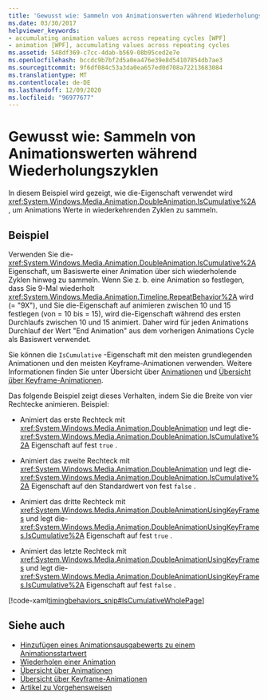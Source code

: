 ```yaml
---
title: 'Gewusst wie: Sammeln von Animationswerten während Wiederholungszyklen'
ms.date: 03/30/2017
helpviewer_keywords:
- accumulating animation values across repeating cycles [WPF]
- animation [WPF], accumulating values across repeating cycles
ms.assetid: 548df369-c7cc-4dab-b569-08b95ced2e7e
ms.openlocfilehash: bccdc9b7bf2d5a0ea476e39e8d54107854db7ae3
ms.sourcegitcommit: 9f6df084c53a3da0ea657ed0d708a72213683084
ms.translationtype: MT
ms.contentlocale: de-DE
ms.lasthandoff: 12/09/2020
ms.locfileid: "96977677"
---
```

# <a name="how-to-accumulate-animation-values-during-repeat-cycles"></a>Gewusst wie: Sammeln von Animationswerten während Wiederholungszyklen
In diesem Beispiel wird gezeigt, wie die-Eigenschaft verwendet wird <xref:System.Windows.Media.Animation.DoubleAnimation.IsCumulative%2A> , um Animations Werte in wiederkehrenden Zyklen zu sammeln.  
  
## <a name="example"></a>Beispiel  
 Verwenden Sie die- <xref:System.Windows.Media.Animation.DoubleAnimation.IsCumulative%2A> Eigenschaft, um Basiswerte einer Animation über sich wiederholende Zyklen hinweg zu sammeln. Wenn Sie z. b. eine Animation so festlegen, dass Sie 9-Mal wiederholt <xref:System.Windows.Media.Animation.Timeline.RepeatBehavior%2A> wird (= "9X"), und Sie die-Eigenschaft auf animieren zwischen 10 und 15 festlegen (von = 10 bis = 15), wird die-Eigenschaft während des ersten Durchlaufs zwischen 10 und 15 animiert. Daher wird für jeden Animations Durchlauf der Wert "End Animation" aus dem vorherigen Animations Cycle als Basiswert verwendet.  
  
 Sie können die `IsCumulative` -Eigenschaft mit den meisten grundlegenden Animationen und den meisten Keyframe-Animationen verwenden. Weitere Informationen finden Sie unter Übersicht über [Animationen](animation-overview.md) und [Übersicht über Keyframe-Animationen](key-frame-animations-overview.md).  
  
 Das folgende Beispiel zeigt dieses Verhalten, indem Sie die Breite von vier Rechtecke animieren. Beispiel:  
  
- Animiert das erste Rechteck mit <xref:System.Windows.Media.Animation.DoubleAnimation> und legt die- <xref:System.Windows.Media.Animation.DoubleAnimation.IsCumulative%2A> Eigenschaft auf fest `true` .  
  
- Animiert das zweite Rechteck mit <xref:System.Windows.Media.Animation.DoubleAnimation> und legt die- <xref:System.Windows.Media.Animation.DoubleAnimation.IsCumulative%2A> Eigenschaft auf den Standardwert von fest `false` .  
  
- Animiert das dritte Rechteck mit <xref:System.Windows.Media.Animation.DoubleAnimationUsingKeyFrames> und legt die- <xref:System.Windows.Media.Animation.DoubleAnimationUsingKeyFrames.IsCumulative%2A> Eigenschaft auf fest `true` .  
  
- Animiert das letzte Rechteck mit <xref:System.Windows.Media.Animation.DoubleAnimationUsingKeyFrames> und legt die- <xref:System.Windows.Media.Animation.DoubleAnimationUsingKeyFrames.IsCumulative%2A> Eigenschaft auf fest `false` .  
  
 [!code-xaml[timingbehaviors_snip#IsCumulativeWholePage](~/samples/snippets/csharp/VS_Snippets_Wpf/timingbehaviors_snip/CSharp/IsCumulativeExample.xaml#iscumulativewholepage)]  
  
## <a name="see-also"></a>Siehe auch

- [Hinzufügen eines Animationsausgabewerts zu einem Animationsstartwert](how-to-add-an-animation-output-value-to-an-animation-starting-value.md)
- [Wiederholen einer Animation](how-to-repeat-an-animation.md)
- [Übersicht über Animationen](animation-overview.md)
- [Übersicht über Keyframe-Animationen](key-frame-animations-overview.md)
- [Artikel zu Vorgehensweisen](animation-and-timing-how-to-topics.md)
